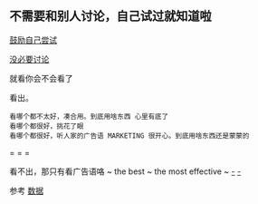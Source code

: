 
## 不需要和别人讨论，自己试过就知道啦

[鼓励自己尝试](https://askubuntu.com/questions/566412/am-i-better-off-with-xbuntu-or-lubuntu)

[没必要讨论](https://www.v2ex.com/t/273502)

就看你会不会看了

看出。

```
看哪个都不太好，凑合用。到底用啥东西 心里有底了
看哪个都很好，挑花了眼
看哪个都很好，听人家的广告语 MARKETING 很开心。到底用啥东西还是蒙蒙的
```

= = =

看不出，那只有看广告语咯 ~ the best ~ the most effective ~
[-](https://spins.fedoraproject.org/)
[-](http://www.makeuseof.com/tag/best-lean-linux-desktop-environment-lxde-vs-xfce-vs-mate/)

参考
[数据](https://l3net.wordpress.com/2013/03/17/a-memory-comparison-of-light-linux-desktops/)
